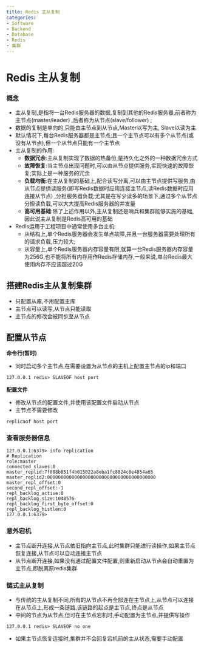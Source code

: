 ```yaml
---
title: Redis 主从复制
categories:
- Software
- Backend
- Database
- Redis
- 集群
---
```

# Redis 主从复制

### 概念

- 主从复制,是指将一台Redis服务器的数据,复制到其他的Redis服务器,前者称为主节点(master/leader) ,后者称为从节点(slave/follower) ;
- 数据的复制是单向的,只能由主节点到从节点,Master以写为主, Slave以读为主
- 默认情况下,每台Redis服务器都是主节点;且一个主节点可以有多个从节点(或没有从节点),但一个从节点只能有一个主节点
- 主从复制的作用:
    - **数据冗余**:主从复制实现了数据的热备份,是持久化之外的一种数据冗余方式
    - **故障恢复**:当主节点出现问题时,可以由从节点提供服务,实现快速的故障恢复;实际上是一种服务的冗余
    - **负载均衡**:在主从复制的基础上,配合读写分离,可以由主节点提供写服务,由从节点提供读服务(即写Redis数据时应用连接主节点,读Redis数据时应用连接从节点) ,分担服务器负载;尤其是在写少读多的场景下,通过多个从节点分担读负载,可以大大提高Redis服务器的并发量
    - **高可用基础**:除了上述作用以外,主从复制还是哨兵和集群能够实施的基础,因此说主从复制是Redis高可用的基础
- Redis运用于工程项目中通常使用多台主机:
    - 从结构上,单个Redis服务器会发生单点故障,并且一台服务器需要处理所有的请求负载,压力较大;
    - 从容量上,单个Redis服务器内存容量有限,就算一台Redis服务器内存容量为256G,也不能将所有内存用作Redis存储内存,一般来说,单台Redis最大使用内存不应该超过20G

## 搭建Redis主从复制集群

- 只配置从库,不用配置主库
- 主节点可以读写,从节点只能读取
- 主节点的修改会被同步至从节点

## 配置从节点

**命令行(暂时)**

- 同时启动多个主节点,在需要设置为从节点的主机上配置主节点的ip和端口

```
127.0.0.1 redis> SLAVEOF host port
```

**配置文件**

- 修改从节点的配置文件,并使用该配置文件启动从节点
- 主节点不需要修改

```
replicaof host port
```

### 查看服务器信息

```
127.0.0.1:6379> info replication
# Replication
role:master
connected_slaves:0
master_replid:7f088b851f4b015022a8eba1fc8824c0e4854a65
master_replid2:0000000000000000000000000000000000000000
master_repl_offset:0
second_repl_offset:-1
repl_backlog_active:0
repl_backlog_size:1048576
repl_backlog_first_byte_offset:0
repl_backlog_histlen:0
127.0.0.1:6379>
```

### 意外宕机

- 主节点断开连接,从节点依旧指向主节点,此时集群只能进行读操作,如果主节点恢复连接,从节点可以自动连接主节点
- 从节点断开连接,如果没有通过配置文件配置,则重新启动从节点会自动重置为主节点,即脱离原redis集群

### 链式主从复制

- 与传统的主从复制不同,所有的从节点不再全部连在主节点上,从节点可以连接在从节点上,形成一条链路,该链路的起点是主节点,终点是从节点
- 中间的节点为从节点,但可在主节点宕机时,手动配置为主节点,并提供写操作

```
127.0.0.1 redis> SLAVEOF no one
```

- 如果主节点恢复连接时,集群并不会回复宕机前的主从状态,需要手动配置